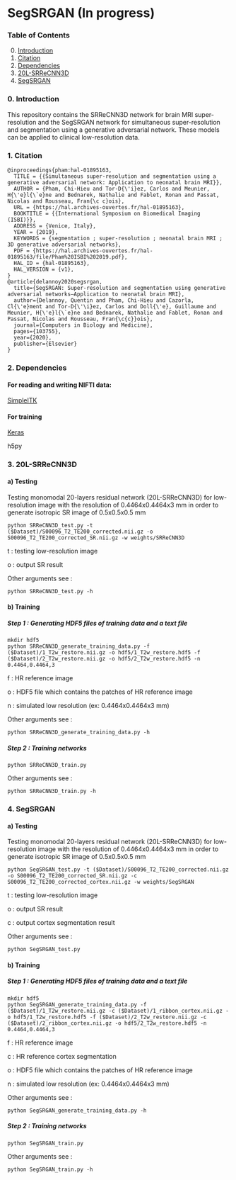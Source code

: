 # SegSRGAN (In progress)


### Table of Contents
0. [Introduction](#introduction)
1. [Citation](#citation)
1. [Dependencies](#dependencies)
1. [20L-SRReCNN3D](#20L-SRReCNN3D)
1. [SegSRGAN](#SegSRGAN)

### 0. Introduction
This repository contains the SRReCNN3D network for brain MRI super-resolution and the SegSRGAN network for simultaneous super-resolution and segmentation using a generative adversarial network. These models can be applied to clinical low-resolution data.

### 1. Citation

```
@inproceedings{pham:hal-01895163,
  TITLE = {{Simultaneous super-resolution and segmentation using a generative adversarial network: Application to neonatal brain MRI}},
  AUTHOR = {Pham, Chi-Hieu and Tor-D{\'i}ez, Carlos and Meunier, H{\'e}l{\`e}ne and Bednarek, Nathalie and Fablet, Ronan and Passat, Nicolas and Rousseau, Fran{\c c}ois},
  URL = {https://hal.archives-ouvertes.fr/hal-01895163},
  BOOKTITLE = {{International Symposium on Biomedical Imaging (ISBI)}},
  ADDRESS = {Venice, Italy},
  YEAR = {2019},
  KEYWORDS = {segmentation ; super-resolution ; neonatal brain MRI ; 3D generative adversarial networks},
  PDF = {https://hal.archives-ouvertes.fr/hal-01895163/file/Pham%20ISBI%202019.pdf},
  HAL_ID = {hal-01895163},
  HAL_VERSION = {v1},
}
@article{delannoy2020segsrgan,
  title={SegSRGAN: Super-resolution and segmentation using generative adversarial networks—Application to neonatal brain MRI},
  author={Delannoy, Quentin and Pham, Chi-Hieu and Cazorla, Cl{\'e}ment and Tor-D{\'\i}ez, Carlos and Doll{\'e}, Guillaume and Meunier, H{\'e}l{\`e}ne and Bednarek, Nathalie and Fablet, Ronan and Passat, Nicolas and Rousseau, Fran{\c{c}}ois},
  journal={Computers in Biology and Medicine},
  pages={103755},
  year={2020},
  publisher={Elsevier}
}
```

### 2. Dependencies

#### For reading and writing NIFTI data:
[SimpleITK](https://itk.org/Wiki/SimpleITK/GettingStarted)

#### For training
[Keras](https://keras.io/)

h5py

### 3. 20L-SRReCNN3D

#### a) Testing

Testing monomodal 20-layers residual network (20L-SRReCNN3D) for low-resolution image with the resolution of 0.4464x0.4464x3 mm in order to generate isotropic SR image of 0.5x0.5x0.5 mm

```
python SRReCNN3D_test.py -t ($Dataset)/S00096_T2_TE200_corrected.nii.gz -o S00096_T2_TE200_corrected_SR.nii.gz -w weights/SRReCNN3D
```
t : testing low-resolution image

o : output SR result

Other arguments see : 
```
python SRReCNN3D_test.py -h
```

#### b) Training
##### Step 1 : Generating HDF5 files of training data and a text file
```
mkdir hdf5
python SRReCNN3D_generate_training_data.py -f ($Dataset)/1_T2w_restore.nii.gz -o hdf5/1_T2w_restore.hdf5 -f ($Dataset)/2_T2w_restore.nii.gz -o hdf5/2_T2w_restore.hdf5 -n 0.4464,0.4464,3
```
f : HR reference image

o : HDF5 file which contains the patches of HR reference image

n : simulated low resolution (ex: 0.4464x0.4464x3 mm)

Other arguments see : 
```
python SRReCNN3D_generate_training_data.py -h
```
##### Step 2 : Training networks
```
python SRReCNN3D_train.py
```
Other arguments see : 
```
python SRReCNN3D_train.py -h
```

### 4. SegSRGAN

#### a) Testing

Testing monomodal 20-layers residual network (20L-SRReCNN3D) for low-resolution image with the resolution of 0.4464x0.4464x3 mm in order to generate isotropic SR image of 0.5x0.5x0.5 mm

```
python SegSRGAN_test.py -t ($Dataset)/S00096_T2_TE200_corrected.nii.gz -o S00096_T2_TE200_corrected_SR.nii.gz -c S00096_T2_TE200_corrected_cortex.nii.gz -w weights/SegSRGAN
```
t : testing low-resolution image

o : output SR result

c : output cortex segmentation result

Other arguments see : 
```
python SegSRGAN_test.py
```

#### b) Training
##### Step 1 : Generating HDF5 files of training data and a text file
```
mkdir hdf5
python SegSRGAN_generate_training_data.py -f ($Dataset)/1_T2w_restore.nii.gz -c ($Dataset)/1_ribbon_cortex.nii.gz -o hdf5/1_T2w_restore.hdf5 -f ($Dataset)/2_T2w_restore.nii.gz -c ($Dataset)/2_ribbon_cortex.nii.gz -o hdf5/2_T2w_restore.hdf5 -n 0.4464,0.4464,3
```
f : HR reference image

c : HR reference cortex segmentation

o : HDF5 file which contains the patches of HR reference image

n : simulated low resolution (ex: 0.4464x0.4464x3 mm)

Other arguments see : 
```
python SegSRGAN_generate_training_data.py -h
```
##### Step 2 : Training networks
```
python SegSRGAN_train.py
```
Other arguments see : 
```
python SegSRGAN_train.py -h
```

